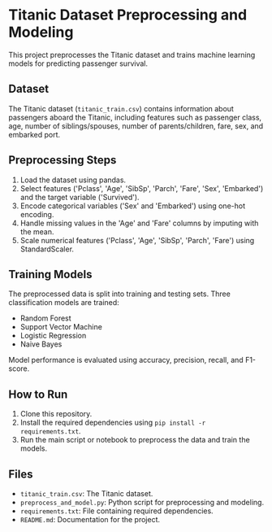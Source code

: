 # Titanic Dataset Preprocessing and Modeling

This project preprocesses the Titanic dataset and trains machine learning models for predicting passenger survival.

## Dataset

The Titanic dataset (`titanic_train.csv`) contains information about passengers aboard the Titanic, including features such as passenger class, age, number of siblings/spouses, number of parents/children, fare, sex, and embarked port.

## Preprocessing Steps

1. Load the dataset using pandas.
2. Select features ('Pclass', 'Age', 'SibSp', 'Parch', 'Fare', 'Sex', 'Embarked') and the target variable ('Survived').
3. Encode categorical variables ('Sex' and 'Embarked') using one-hot encoding.
4. Handle missing values in the 'Age' and 'Fare' columns by imputing with the mean.
5. Scale numerical features ('Pclass', 'Age', 'SibSp', 'Parch', 'Fare') using StandardScaler.

## Training Models

The preprocessed data is split into training and testing sets. Three classification models are trained:
- Random Forest
- Support Vector Machine
- Logistic Regression
- Naive Bayes

Model performance is evaluated using accuracy, precision, recall, and F1-score.

## How to Run

1. Clone this repository.
2. Install the required dependencies using `pip install -r requirements.txt`.
3. Run the main script or notebook to preprocess the data and train the models.

## Files

- `titanic_train.csv`: The Titanic dataset.
- `preprocess_and_model.py`: Python script for preprocessing and modeling.
- `requirements.txt`: File containing required dependencies.
- `README.md`: Documentation for the project.

